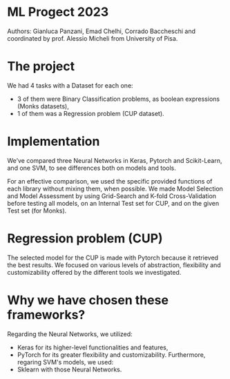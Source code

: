 
# ML Progect 2023
Authors: Gianluca Panzani, Emad Chelhi, Corrado Baccheschi and coordinated by prof. Alessio Micheli from University of Pisa.

# The project
We had 4 tasks with a Dataset for each one:
- 3 of them were Binary Classification problems, as boolean expressions (Monks datasets),
- 1 of them was a Regression problem (CUP dataset).

# Implementation
We’ve compared three Neural Networks in Keras, Pytorch and Scikit-Learn, and one SVM, to see differences
both on models and tools.

For an effective comparison, we used the specific provided functions of each library without mixing them, when possible.
We made Model Selection and Model Assessment by using Grid-Search and K-fold Cross-Validation before testing all models, on an
Internal Test set for CUP, and on the given Test set (for Monks).

# Regression problem (CUP)
The selected model for the CUP is made with Pytorch because it retrieved the best results.
We focused on various levels of abstraction, flexibility and customizability offered by the different tools we investigated.

# Why we have chosen these frameworks?
Regarding the Neural Networks, we utilized:
- Keras for its higher-level functionalities and features,
- PyTorch for its greater flexibility and customizability.
Furthermore, regaring SVM's models, we used:
- Sklearn with those Neural Networks.